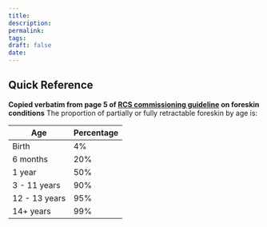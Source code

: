 ```yaml
---
title:
description: 
permalink: 
tags: 
draft: false
date:
---
```




## Quick Reference

**Copied verbatim from page 5 of [RCS commissioning guideline](https://www.rcseng.ac.uk/-/media/Files/RCS/Library-and-publications/Non-journal-publications/Foreskin-Conditions--Commissioning-Guide.pdf) on foreskin conditions**
The proportion of partially or fully retractable foreskin by age is:

| Age           | Percentage |
|---------------|------------|
| Birth         | 4%         |
| 6 months      | 20%        |
| 1 year        | 50%        |
| 3 - 11 years  | 90%        |
| 12 - 13 years | 95%        |
| 14+ years     | 99%        |
